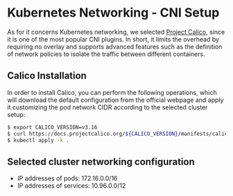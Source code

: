 # Kubernetes Networking - CNI Setup

As for it concerns Kubernetes networking, we selected [Project Calico](https://www.projectcalico.org/), since it is one of the most popular CNI plugins.
In short, it limits the overhead by requiring no overlay and supports advanced features such as the definition of network policies to isolate the traffic between different containers.

## Calico Installation
In order to install Calico, you can perform the following operations, which will download the default configuration from the official webpage and apply it customizing the pod network CIDR according to the selected cluster setup:

```bash
$ export CALICO_VERSION=v3.16
$ curl https://docs.projectcalico.org/${CALICO_VERSION}/manifests/calico.yaml -o calico.yaml
$ kubectl apply -k .
```

## Selected cluster networking configuration
- IP addresses of pods: 172.16.0.0/16
- IP addresses of services: 10.96.0.0/12
